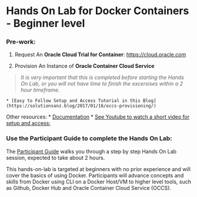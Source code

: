 # Hands On Lab for Docker Containers - Beginner level

### Pre-work:

1. Request An **Oracle Cloud Trial for Container**: https://cloud.oracle.com

2. Provision An Instance of **Oracle Container Cloud Service** 
  > *It is very important that this is completed before starting the Hands On Lab, or you will not have time to finish the excersises within a 2 hour timeframe.*

    * [Easy to Follow Setup and Access Tutorial in this Blog](https://solutionsanz.blog/2017/01/16/occs-provisioning/)
    
  Other resources:
    * [Documentation](http://docs.oracle.com/en/cloud/iaas/container-cloud/contu/creating-oracle-container-cloud-service-instances.html#CONTU-GUID-6C53AF60-DD68-4B0E-9956-F387493519D7)
    * [See Youtube to watch a short video for setup and access:](https://youtu.be/l3H-oMRcrGo) 

### Use the Participant Guide to complete the Hands On Lab:

The [Participant Guide](../master/Participant-Guide.md) walks you through a step by step Hands On Lab session, expected to take about 2 hours.   

This hands-on-lab is targeted at beginners with no prior experience and will cover the basics of using Docker. Participants will advance concepts and skills from Docker using CLI on a Docker Host/VM to higher level tools, such as Github, Docker Hub and Oracle Container Cloud Service (OCCS).
